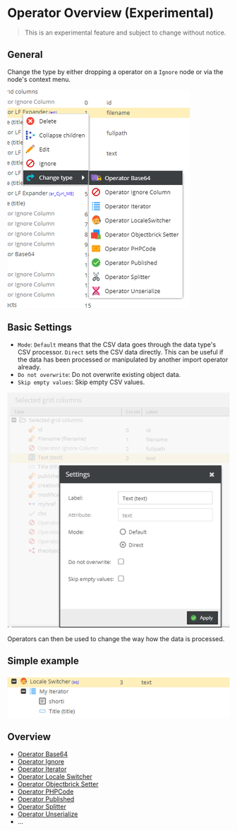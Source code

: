 # Operator Overview (Experimental)

> This is an experimental feature and subject to change without notice.

## General

Change the type by either dropping a operator on a `Ignore` node or via the node's context menu.

![Setter Settings](../../../img/csvimport/change_type.png)

## Basic Settings

- `Mode`: `Default` means that the CSV data goes through the data type's CSV processor. `Direct` sets the CSV data directly. This can be useful if the data has been processed or manipulated by another import operator already.
- `Do not overwrite`: Do not overwrite existing object data.
- `Skip empty values`: Skip empty CSV values. 

![Setter Settings](../../../img/csvimport/setter_settings.png)

Operators can then be used to change the way how the data is processed.

## Simple example

![Example](../../../img/csvimport/column_config_example.png)

## Overview 

* [Operator Base64](./Base64.md)
* [Operator Ignore](./Ignore.md)
* [Operator Iterator](./Iterator.md)
* [Operator Locale Switcher](./LocaleSwitcher.md)
* [Operator Objectbrick Setter](./BrickSetter.md)
* [Operator PHPCode](./PHPCode.md)
* [Operator Published](./Published.md)
* [Operator Splitter](./Splitter.md)
* [Operator Unserialize](./Unserialize.md)
* ...


